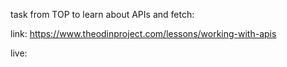 task from TOP to learn about APIs and fetch:

link: https://www.theodinproject.com/lessons/working-with-apis

live:
